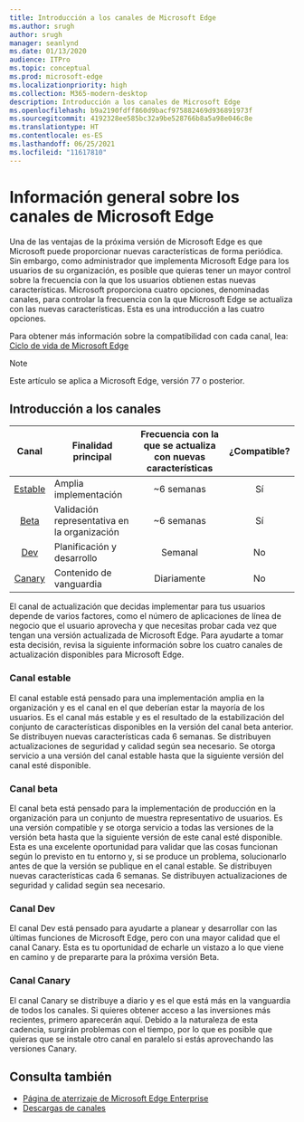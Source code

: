 ```yaml
---
title: Introducción a los canales de Microsoft Edge
ms.author: srugh
author: srugh
manager: seanlynd
ms.date: 01/13/2020
audience: ITPro
ms.topic: conceptual
ms.prod: microsoft-edge
ms.localizationpriority: high
ms.collection: M365-modern-desktop
description: Introducción a los canales de Microsoft Edge
ms.openlocfilehash: b9a2190fdff860d9bacf975882469d936891973f
ms.sourcegitcommit: 4192328ee585bc32a9be528766b8a5a98e046c8e
ms.translationtype: HT
ms.contentlocale: es-ES
ms.lasthandoff: 06/25/2021
ms.locfileid: "11617810"
---
```

# <a name="overview-of-the-microsoft-edge-channels"></a>Información general sobre los canales de Microsoft Edge

Una de las ventajas de la próxima versión de Microsoft Edge es que Microsoft puede proporcionar nuevas características de forma periódica. Sin embargo, como administrador que implementa Microsoft Edge para los usuarios de su organización, es posible que quieras tener un mayor control sobre la frecuencia con la que los usuarios obtienen estas nuevas características. Microsoft proporciona cuatro opciones, denominadas canales, para controlar la frecuencia con la que Microsoft Edge se actualiza con las nuevas características. Esta es una introducción a las cuatro opciones.

Para obtener más información sobre la compatibilidad con cada canal, lea: [Ciclo de vida de Microsoft Edge](/deployedge/microsoft-edge-support-lifecycle)
  
> [!NOTE]
> Este artículo se aplica a Microsoft Edge, versión 77 o posterior.

## <a name="channel-overview"></a>Introducción a los canales

|Canal|Finalidad principal|Frecuencia con la que se actualiza con nuevas características|¿Compatible?|
|:---:|---|:---:|:---:|
|[Estable](#stable-channel)|Amplia implementación|~6 semanas|Sí|
|[Beta](#beta-channel)|Validación representativa en la organización|~6 semanas|Sí|
|[Dev](#dev-channel)|Planificación y desarrollo|Semanal|No|
|[Canary](#canary-channel)|Contenido de vanguardia|Diariamente|No|

El canal de actualización que decidas implementar para tus usuarios depende de varios factores, como el número de aplicaciones de línea de negocio que el usuario aprovecha y que necesitas probar cada vez que tengan una versión actualizada de Microsoft Edge. Para ayudarte a tomar esta decisión, revisa la siguiente información sobre los cuatro canales de actualización disponibles para Microsoft Edge.

### <a name="stable-channel"></a>Canal estable

El canal estable está pensado para una implementación amplia en la organización y es el canal en el que deberían estar la mayoría de los usuarios. Es el canal más estable y es el resultado de la estabilización del conjunto de características disponibles en la versión del canal beta anterior. Se distribuyen nuevas características cada 6 semanas. Se distribuyen actualizaciones de seguridad y calidad según sea necesario. Se otorga servicio a una versión del canal estable hasta que la siguiente versión del canal esté disponible.

### <a name="beta-channel"></a>Canal beta

El canal beta está pensado para la implementación de producción en la organización para un conjunto de muestra representativo de usuarios. Es una versión compatible y se otorga servicio a todas las versiones de la versión beta hasta que la siguiente versión de este canal esté disponible. Esta es una excelente oportunidad para validar que las cosas funcionan según lo previsto en tu entorno y, si se produce un problema, solucionarlo antes de que la versión se publique en el canal estable. Se distribuyen nuevas características cada 6 semanas. Se distribuyen actualizaciones de seguridad y calidad según sea necesario.

### <a name="dev-channel"></a>Canal Dev

El canal Dev está pensado para ayudarte a planear y desarrollar con las últimas funciones de Microsoft Edge, pero con una mayor calidad que el canal Canary. Esta es tu oportunidad de echarle un vistazo a lo que viene en camino y de prepararte para la próxima versión Beta.

### <a name="canary-channel"></a>Canal Canary

El canal Canary se distribuye a diario y es el que está más en la vanguardia de todos los canales. Si quieres obtener acceso a las inversiones más recientes, primero aparecerán aquí. Debido a la naturaleza de esta cadencia, surgirán problemas con el tiempo, por lo que es posible que quieras que se instale otro canal en paralelo si estás aprovechando las versiones Canary.

## <a name="see-also"></a>Consulta también

- [Página de aterrizaje de Microsoft Edge Enterprise](https://aka.ms/EdgeEnterprise)
- [Descargas de canales](https://aka.ms/EdgeEnterprise)
